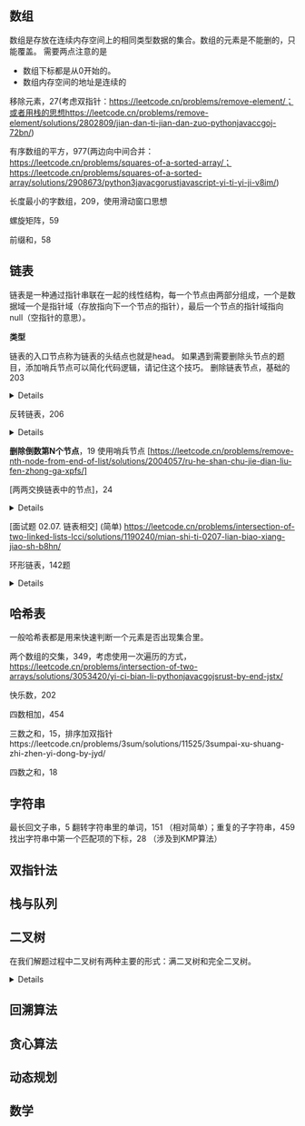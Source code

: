 ## 数组
数组是存放在连续内存空间上的相同类型数据的集合。数组的元素是不能删的，只能覆盖。
需要两点注意的是
- 数组下标都是从0开始的。
- 数组内存空间的地址是连续的

移除元素，27(考虑双指针：https://leetcode.cn/problems/remove-element/；或者用栈的思想https://leetcode.cn/problems/remove-element/solutions/2802809/jian-dan-ti-jian-dan-zuo-pythonjavaccgoj-72bn/)

有序数组的平方，977(两边向中间合并：https://leetcode.cn/problems/squares-of-a-sorted-array/；https://leetcode.cn/problems/squares-of-a-sorted-array/solutions/2908673/python3javacgorustjavascript-yi-ti-yi-ji-v8im/)

长度最小的字数组，209，使用滑动窗口思想

螺旋矩阵，59

前缀和，58

## 链表

链表是一种通过指针串联在一起的线性结构，每一个节点由两部分组成，一个是数据域一个是指针域（存放指向下一个节点的指针），最后一个节点的指针域指向null（空指针的意思）。

**类型**

链表的入口节点称为链表的头结点也就是head。
如果遇到需要删除头节点的题目，添加哨兵节点可以简化代码逻辑，请记住这个技巧。
删除链表节点，基础的203

<details><summary>Details</summary>
<p>
主要思想：**递归**；

**迭代**（从前一个节点执行删除操作）
**迭代**

```python
初始化一个哨兵节点
cur = dummy = ListNode(-1, head)

或者写成
while head and head.val == val:
       head = head.next

```

</p>
</details>

反转链表，206
<details><summary>Details</summary>
<p>

使用双指针

```python
class Solution:
    def reverseList(self, head: ListNode) -> ListNode:
        cur, pre = head, None
        while cur:
            tmp = cur.next # 暂存后继节点 cur.next
            cur.next = pre # 修改 next 引用指向
            pre = cur      # pre 暂存 cur
            cur = tmp      # cur 访问下一节点
        return pre

```

还有递归思想
</p>
</details>

**删除倒数第N个节点**，19
使用哨兵节点
[https://leetcode.cn/problems/remove-nth-node-from-end-of-list/solutions/2004057/ru-he-shan-chu-jie-dian-liu-fen-zhong-ga-xpfs/]

[两两交换链表中的节点]，24

<details><summary>Details</summary>
<p>
算法:
创建哨兵节点 dummy,表示节点 0。
下面用 nodeo 表示 0,node1 表示 1,依此类推。
1.把nodeo 指向 node2。
2.把node2指向 nodel。
3.把node1指向 node3。
4.更新 nodeo为node1,更新 node1为node3。
5.如果node1和 node1.next 都不为空,
就回到第一步,执行下一或论交换。,
6.最后返回 dummy.next,作为新链表的头节点。

class Solution:
def swapPairs(self, head: Optional[ListNode]) -> Optional[ListNode]:
node0 = dummy = ListNode(next=head)  # 用哨兵节点简化代码逻辑
node1 = head
while node1 and node1.next:  # 至少有两个节点
node2 = node1.next
node3 = node2.next

```
        node0.next = node2  # 0 -> 2
        node2.next = node1  # 2 -> 1
        node1.next = node3  # 1 -> 3

        node0 = node1  # 下一轮交换，0 是 1
        node1 = node3  # 下一轮交换，1 是 3
    return dummy.next  # 返回新链表的头节点

```

链接：https://leetcode.cn/problems/swap-nodes-in-pairs/solutions/2374872/tu-jie-die-dai-di-gui-yi-zhang-tu-miao-d-51ap/https://leetcode.cn/problems/swap-nodes-in-pairs/solutions/23876/bi-jiao-zhi-jie-gao-xiao-de-zuo-fa-han-tu-jie-by-w/
</p>
</details>

[面试题 02.07. 链表相交] (简单)
https://leetcode.cn/problems/intersection-of-two-linked-lists-lcci/solutions/1190240/mian-shi-ti-0207-lian-biao-xiang-jiao-sh-b8hn/

环形链表，142题
<details><summary>Details</summary>
<p>
[[https://leetcode.cn/problems/intersection-of-two-linked-lists-lcci/solutions/1190240/mian-shi-ti-0207-lian-biao-xiang-jiao-sh-b8hn/；](https://leetcode.cn/problems/intersection-of-two-linked-lists-lcci/solutions/1190240/mian-shi-ti-0207-lian-biao-xiang-jiao-sh-b8hn/%EF%BC%9B)](https://leetcode.cn/problems/intersection-of-two-linked-lists-lcci/solutions/1190240/mian-shi-ti-0207-lian-biao-xiang-jiao-sh-b8hn/%EF%BC%9B)https://leetcode.cn/problems/linked-list-cycle-ii/solutions/12616/linked-list-cycle-ii-kuai-man-zhi-zhen-shuang-zhi-/
</p>
</details> 

## 哈希表

一般哈希表都是用来快速判断一个元素是否出现集合里。

两个数组的交集，349，考虑使用一次遍历的方式，https://leetcode.cn/problems/intersection-of-two-arrays/solutions/3053420/yi-ci-bian-li-pythonjavacgojsrust-by-end-jstx/

快乐数，202

四数相加，454

三数之和，15，排序加双指针https://leetcode.cn/problems/3sum/solutions/11525/3sumpai-xu-shuang-zhi-zhen-yi-dong-by-jyd/

四数之和，18

## 字符串

最长回文子串，5
翻转字符串里的单词，151 （相对简单）；重复的子字符串，459
找出字符串中第一个匹配项的下标，28 （涉及到KMP算法）


## 双指针法


## 栈与队列


## 二叉树
在我们解题过程中二叉树有两种主要的形式：满二叉树和完全二叉树。
<details><summary>Details</summary>
<p>
满二叉树：如果一棵二叉树只有度为0的结点和度为2的结点，并且度为0的结点在同一层上，则这棵二叉树为满二叉树。
完全二叉树
完全二叉树的定义如下：在完全二叉树中，除了最底层节点可能没填满外，其余每层节点数都达到最大值，并且最下面一层的节点都集中在该层最左边的若干位置。若最底层为第 h 层（h从1开始），则该层包含 1~ 2^(h-1) 个节点。
二叉搜索树
而二叉搜索树是有数值的了，二叉搜索树是一个有序树。
若它的左子树不空，则左子树上所有结点的值均小于它的根结点的值；
若它的右子树不空，则右子树上所有结点的值均大于它的根结点的值；
它的左、右子树也分别为二叉排序树

平衡二叉搜索树
平衡二叉搜索树：又被称为AVL（Adelson-Velsky and Landis）树，且具有以下性质：它是一棵空树或它的左右两个子树的高度差的绝对值不超过1，并且左右两个子树都是一棵平衡二叉树。

二叉树主要有两种遍历方式：

深度优先遍历：先往深走，遇到叶子节点再往回走。
广度优先遍历：一层一层的去遍历。
这两种遍历是图论中最基本的两种遍历方式，后面在介绍图论的时候 还会介绍到。

那么从深度优先遍历和广度优先遍历进一步拓展，才有如下遍历方式：

深度优先遍历
前序遍历（递归法，迭代法）中左右
中序遍历（递归法，迭代法）左中右
后序遍历（递归法，迭代法）左右中

<img width="1352" height="490" alt="Image" src="https://github.com/user-attachments/assets/64f45643-3f8b-40f1-91ca-f3e1c7e059b9" />

广度优先遍历
层次遍历（迭代法）
在深度优先遍历中：有三个顺序，前中后序遍历， 有同学总分不清这三个顺序，经常搞混，我这里教大家一个技巧。

这里前中后，其实指的就是中间节点的遍历顺序
</p>
</details> 


## 回溯算法


## 贪心算法


## 动态规划


## 数学